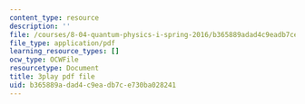 ```yaml
---
content_type: resource
description: ''
file: /courses/8-04-quantum-physics-i-spring-2016/b365889adad4c9eadb7ce730ba028241_3VXLIF2DpHI.pdf
file_type: application/pdf
learning_resource_types: []
ocw_type: OCWFile
resourcetype: Document
title: 3play pdf file
uid: b365889a-dad4-c9ea-db7c-e730ba028241
---
```

